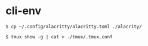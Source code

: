 # cli-env

```shell
$ cp ~/.config/alacritty/alacritty.toml ./alacrity/
```

```shell
$ tmux show -g | cat > ./tmux/.tmux.conf
```
